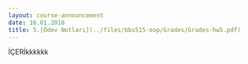 ```yaml
---
layout: course-announcement
date: 16.01.2018
title: 5.[Ödev Notları](../files/bbs515-oop/Grades/Grades-hw5.pdf)
---
```

İÇERİkkkkkk